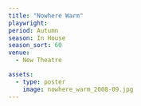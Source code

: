 ```yaml
---
title: "Nowhere Warm"
playwright:
period: Autumn
season: In House
season_sort: 60
venue:
  - New Theatre

assets:
  - type: poster
    image: nowhere_warm_2008-09.jpg
---
```

